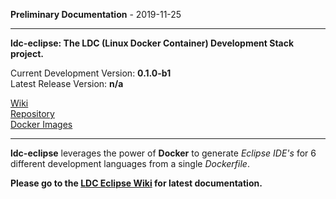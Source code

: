 
__Preliminary Documentation__ - 2019-11-25
____  
__ldc-eclipse: The LDC (Linux Docker Container) Development Stack project.__  

Current Development Version: __0.1.0-b1__  
Latest Release Version: __n/a__  

[Wiki](https://github.com/ewsdocker/ldc-eclipse/wiki)  
[Repository](https://github.com/ewsdocker/ldc-eclipse)  
[Docker Images](https://hub.docker.com/r/ewsdocker/ldc-eclipse)

____  

__ldc-eclipse__ leverages the power of __Docker__ to generate _Eclipse IDE's_ for 6 different development languages from a single _Dockerfile_.

__Please go to the [LDC Eclipse Wiki](https://github.com/ewsdocker/ldc-eclipse/wiki) for latest documentation.__  

